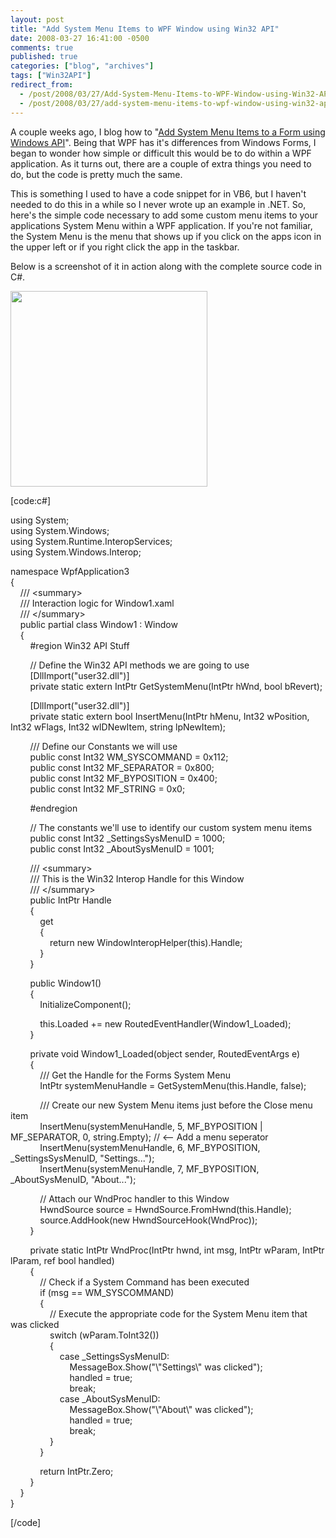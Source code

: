```yaml
---
layout: post
title: "Add System Menu Items to WPF Window using Win32 API"
date: 2008-03-27 16:41:00 -0500
comments: true
published: true
categories: ["blog", "archives"]
tags: ["Win32API"]
redirect_from: 
  - /post/2008/03/27/Add-System-Menu-Items-to-WPF-Window-using-Win32-API
  - /post/2008/03/27/add-system-menu-items-to-wpf-window-using-win32-api
---
```

<!-- more -->
<p>A couple weeks ago, I blog how to "<a href="/post/2008/03/Add-System-Menu-Items-to-a-Form-using-Windows-API.aspx">Add System Menu Items to a Form using Windows API</a>". Being that WPF has it's differences from Windows Forms, I began to wonder how simple or difficult this would be to do within a WPF application. As it turns out, there are a couple of extra things you need to do, but the code is pretty much the same.</p>
<p>This is something I used to have a code snippet for in VB6, but I haven't needed to do this in a while so I never wrote up an example in .NET. So, here's the simple code necessary to add some custom menu items to your applications System Menu within a WPF application. If you're not familiar, the System Menu is the menu that shows up if you click on the apps icon in the upper left or if you right click the app in the taskbar.</p>
<p>Below is a screenshot of it in action along with the complete source code in C#.</p>
<p><img src="/images/postsWPF_Add_System_Menu_Items.png" alt="" width="315" height="313" /></p>
<p>[code:c#]</p>
<p>using System;<br />using System.Windows;<br />using System.Runtime.InteropServices;<br />using System.Windows.Interop;</p>
<p>namespace WpfApplication3<br />{<br />&nbsp;&nbsp;&nbsp; /// &lt;summary&gt;<br />&nbsp;&nbsp;&nbsp; /// Interaction logic for Window1.xaml<br />&nbsp;&nbsp;&nbsp; /// &lt;/summary&gt;<br />&nbsp;&nbsp;&nbsp; public partial class Window1 : Window<br />&nbsp;&nbsp;&nbsp; {<br />&nbsp;&nbsp;&nbsp;&nbsp;&nbsp;&nbsp;&nbsp; #region Win32 API Stuff</p>
<p>&nbsp;&nbsp;&nbsp;&nbsp;&nbsp;&nbsp;&nbsp; // Define the Win32 API methods we are going to use<br />&nbsp;&nbsp;&nbsp;&nbsp;&nbsp;&nbsp;&nbsp; [DllImport("user32.dll")]<br />&nbsp;&nbsp;&nbsp;&nbsp;&nbsp;&nbsp;&nbsp; private static extern IntPtr GetSystemMenu(IntPtr hWnd, bool bRevert);</p>
<p>&nbsp;&nbsp;&nbsp;&nbsp;&nbsp;&nbsp;&nbsp; [DllImport("user32.dll")]<br />&nbsp;&nbsp;&nbsp;&nbsp;&nbsp;&nbsp;&nbsp; private static extern bool InsertMenu(IntPtr hMenu, Int32 wPosition, Int32 wFlags, Int32 wIDNewItem, string lpNewItem);</p>
<p>&nbsp;&nbsp;&nbsp;&nbsp;&nbsp;&nbsp;&nbsp; /// Define our Constants we will use<br />&nbsp;&nbsp;&nbsp;&nbsp;&nbsp;&nbsp;&nbsp; public const Int32 WM_SYSCOMMAND = 0x112;<br />&nbsp;&nbsp;&nbsp;&nbsp;&nbsp;&nbsp;&nbsp; public const Int32 MF_SEPARATOR = 0x800;<br />&nbsp;&nbsp;&nbsp;&nbsp;&nbsp;&nbsp;&nbsp; public const Int32 MF_BYPOSITION = 0x400;<br />&nbsp;&nbsp;&nbsp;&nbsp;&nbsp;&nbsp;&nbsp; public const Int32 MF_STRING = 0x0;</p>
<p>&nbsp;&nbsp;&nbsp;&nbsp;&nbsp;&nbsp;&nbsp; #endregion</p>
<p>&nbsp;&nbsp;&nbsp;&nbsp;&nbsp;&nbsp;&nbsp; // The constants we'll use to identify our custom system menu items<br />&nbsp;&nbsp;&nbsp;&nbsp;&nbsp;&nbsp;&nbsp; public const Int32 _SettingsSysMenuID = 1000;<br />&nbsp;&nbsp;&nbsp;&nbsp;&nbsp;&nbsp;&nbsp; public const Int32 _AboutSysMenuID = 1001;</p>
<p>&nbsp;&nbsp;&nbsp;&nbsp;&nbsp;&nbsp;&nbsp; /// &lt;summary&gt;<br />&nbsp;&nbsp;&nbsp;&nbsp;&nbsp;&nbsp;&nbsp; /// This is the Win32 Interop Handle for this Window<br />&nbsp;&nbsp;&nbsp;&nbsp;&nbsp;&nbsp;&nbsp; /// &lt;/summary&gt;<br />&nbsp;&nbsp;&nbsp;&nbsp;&nbsp;&nbsp;&nbsp; public IntPtr Handle<br />&nbsp;&nbsp;&nbsp;&nbsp;&nbsp;&nbsp;&nbsp; {<br />&nbsp;&nbsp;&nbsp;&nbsp;&nbsp;&nbsp;&nbsp;&nbsp;&nbsp;&nbsp;&nbsp; get<br />&nbsp;&nbsp;&nbsp;&nbsp;&nbsp;&nbsp;&nbsp;&nbsp;&nbsp;&nbsp;&nbsp; {<br />&nbsp;&nbsp;&nbsp;&nbsp;&nbsp;&nbsp;&nbsp;&nbsp;&nbsp;&nbsp;&nbsp;&nbsp;&nbsp;&nbsp;&nbsp; return new WindowInteropHelper(this).Handle;<br />&nbsp;&nbsp;&nbsp;&nbsp;&nbsp;&nbsp;&nbsp;&nbsp;&nbsp;&nbsp;&nbsp; }<br />&nbsp;&nbsp;&nbsp;&nbsp;&nbsp;&nbsp;&nbsp; }</p>
<p>&nbsp;&nbsp;&nbsp;&nbsp;&nbsp;&nbsp;&nbsp; public Window1()<br />&nbsp;&nbsp;&nbsp;&nbsp;&nbsp;&nbsp;&nbsp; {<br />&nbsp;&nbsp;&nbsp;&nbsp;&nbsp;&nbsp;&nbsp;&nbsp;&nbsp;&nbsp;&nbsp; InitializeComponent();</p>
<p>&nbsp;&nbsp;&nbsp;&nbsp;&nbsp;&nbsp;&nbsp;&nbsp;&nbsp;&nbsp;&nbsp; this.Loaded += new RoutedEventHandler(Window1_Loaded);<br />&nbsp;&nbsp;&nbsp;&nbsp;&nbsp;&nbsp;&nbsp; }</p>
<p>&nbsp;&nbsp;&nbsp;&nbsp;&nbsp;&nbsp;&nbsp; private void Window1_Loaded(object sender, RoutedEventArgs e)<br />&nbsp;&nbsp;&nbsp;&nbsp;&nbsp;&nbsp;&nbsp; {<br />&nbsp;&nbsp;&nbsp;&nbsp;&nbsp;&nbsp;&nbsp;&nbsp;&nbsp;&nbsp;&nbsp; /// Get the Handle for the Forms System Menu<br />&nbsp;&nbsp;&nbsp;&nbsp;&nbsp;&nbsp;&nbsp;&nbsp;&nbsp;&nbsp;&nbsp; IntPtr systemMenuHandle = GetSystemMenu(this.Handle, false);</p>
<p>&nbsp;&nbsp;&nbsp;&nbsp;&nbsp;&nbsp;&nbsp;&nbsp;&nbsp;&nbsp;&nbsp; /// Create our new System Menu items just before the Close menu item<br />&nbsp;&nbsp;&nbsp;&nbsp;&nbsp;&nbsp;&nbsp;&nbsp;&nbsp;&nbsp;&nbsp; InsertMenu(systemMenuHandle, 5, MF_BYPOSITION | MF_SEPARATOR, 0, string.Empty); // &lt;-- Add a menu seperator<br />&nbsp;&nbsp;&nbsp;&nbsp;&nbsp;&nbsp;&nbsp;&nbsp;&nbsp;&nbsp;&nbsp; InsertMenu(systemMenuHandle, 6, MF_BYPOSITION, _SettingsSysMenuID, "Settings...");<br />&nbsp;&nbsp;&nbsp;&nbsp;&nbsp;&nbsp;&nbsp;&nbsp;&nbsp;&nbsp;&nbsp; InsertMenu(systemMenuHandle, 7, MF_BYPOSITION, _AboutSysMenuID, "About...");</p>
<p>&nbsp;&nbsp;&nbsp;&nbsp;&nbsp;&nbsp;&nbsp;&nbsp;&nbsp;&nbsp;&nbsp; // Attach our WndProc handler to this Window<br />&nbsp;&nbsp;&nbsp;&nbsp;&nbsp;&nbsp;&nbsp;&nbsp;&nbsp;&nbsp;&nbsp; HwndSource source = HwndSource.FromHwnd(this.Handle);<br />&nbsp;&nbsp;&nbsp;&nbsp;&nbsp;&nbsp;&nbsp;&nbsp;&nbsp;&nbsp;&nbsp; source.AddHook(new HwndSourceHook(WndProc));<br />&nbsp;&nbsp;&nbsp;&nbsp;&nbsp;&nbsp;&nbsp; }</p>
<p>&nbsp;&nbsp;&nbsp;&nbsp;&nbsp;&nbsp;&nbsp; private static IntPtr WndProc(IntPtr hwnd, int msg, IntPtr wParam, IntPtr lParam, ref bool handled)<br />&nbsp;&nbsp;&nbsp;&nbsp;&nbsp;&nbsp;&nbsp; {<br />&nbsp;&nbsp;&nbsp;&nbsp;&nbsp;&nbsp;&nbsp;&nbsp;&nbsp;&nbsp;&nbsp; // Check if a System Command has been executed<br />&nbsp;&nbsp;&nbsp;&nbsp;&nbsp;&nbsp;&nbsp;&nbsp;&nbsp;&nbsp;&nbsp; if (msg == WM_SYSCOMMAND)<br />&nbsp;&nbsp;&nbsp;&nbsp;&nbsp;&nbsp;&nbsp;&nbsp;&nbsp;&nbsp;&nbsp; {<br />&nbsp;&nbsp;&nbsp;&nbsp;&nbsp;&nbsp;&nbsp;&nbsp;&nbsp;&nbsp;&nbsp;&nbsp;&nbsp;&nbsp;&nbsp; // Execute the appropriate code for the System Menu item that was clicked<br />&nbsp;&nbsp;&nbsp;&nbsp;&nbsp;&nbsp;&nbsp;&nbsp;&nbsp;&nbsp;&nbsp;&nbsp;&nbsp;&nbsp;&nbsp; switch (wParam.ToInt32())<br />&nbsp;&nbsp;&nbsp;&nbsp;&nbsp;&nbsp;&nbsp;&nbsp;&nbsp;&nbsp;&nbsp;&nbsp;&nbsp;&nbsp;&nbsp; {<br />&nbsp;&nbsp;&nbsp;&nbsp;&nbsp;&nbsp;&nbsp;&nbsp;&nbsp;&nbsp;&nbsp;&nbsp;&nbsp;&nbsp;&nbsp;&nbsp;&nbsp;&nbsp;&nbsp; case _SettingsSysMenuID:<br />&nbsp;&nbsp;&nbsp;&nbsp;&nbsp;&nbsp;&nbsp;&nbsp;&nbsp;&nbsp;&nbsp;&nbsp;&nbsp;&nbsp;&nbsp;&nbsp;&nbsp;&nbsp;&nbsp;&nbsp;&nbsp;&nbsp;&nbsp; MessageBox.Show("\"Settings\" was clicked");<br />&nbsp;&nbsp;&nbsp;&nbsp;&nbsp;&nbsp;&nbsp;&nbsp;&nbsp;&nbsp;&nbsp;&nbsp;&nbsp;&nbsp;&nbsp;&nbsp;&nbsp;&nbsp;&nbsp;&nbsp;&nbsp;&nbsp;&nbsp; handled = true;<br />&nbsp;&nbsp;&nbsp;&nbsp;&nbsp;&nbsp;&nbsp;&nbsp;&nbsp;&nbsp;&nbsp;&nbsp;&nbsp;&nbsp;&nbsp;&nbsp;&nbsp;&nbsp;&nbsp;&nbsp;&nbsp;&nbsp;&nbsp; break;<br />&nbsp;&nbsp;&nbsp;&nbsp;&nbsp;&nbsp;&nbsp;&nbsp;&nbsp;&nbsp;&nbsp;&nbsp;&nbsp;&nbsp;&nbsp;&nbsp;&nbsp;&nbsp;&nbsp; case _AboutSysMenuID:<br />&nbsp;&nbsp;&nbsp;&nbsp;&nbsp;&nbsp;&nbsp;&nbsp;&nbsp;&nbsp;&nbsp;&nbsp;&nbsp;&nbsp;&nbsp;&nbsp;&nbsp;&nbsp;&nbsp;&nbsp;&nbsp;&nbsp;&nbsp; MessageBox.Show("\"About\" was clicked");<br />&nbsp;&nbsp;&nbsp;&nbsp;&nbsp;&nbsp;&nbsp;&nbsp;&nbsp;&nbsp;&nbsp;&nbsp;&nbsp;&nbsp;&nbsp;&nbsp;&nbsp;&nbsp;&nbsp;&nbsp;&nbsp;&nbsp;&nbsp; handled = true;<br />&nbsp;&nbsp;&nbsp;&nbsp;&nbsp;&nbsp;&nbsp;&nbsp;&nbsp;&nbsp;&nbsp;&nbsp;&nbsp;&nbsp;&nbsp;&nbsp;&nbsp;&nbsp;&nbsp;&nbsp;&nbsp;&nbsp;&nbsp; break;<br />&nbsp;&nbsp;&nbsp;&nbsp;&nbsp;&nbsp;&nbsp;&nbsp;&nbsp;&nbsp;&nbsp;&nbsp;&nbsp;&nbsp;&nbsp; }<br />&nbsp;&nbsp;&nbsp;&nbsp;&nbsp;&nbsp;&nbsp;&nbsp;&nbsp;&nbsp;&nbsp; }</p>
<p>&nbsp;&nbsp;&nbsp;&nbsp;&nbsp;&nbsp;&nbsp;&nbsp;&nbsp;&nbsp;&nbsp; return IntPtr.Zero;<br />&nbsp;&nbsp;&nbsp;&nbsp;&nbsp;&nbsp;&nbsp; }<br />&nbsp;&nbsp;&nbsp; }<br />}</p>
<p>[/code]</p>
